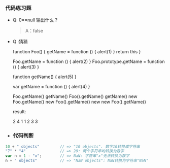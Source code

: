 ### 代码练习题

- Q: 0==null 输出什么？
	>A：false



- Q :猜猜

	function Foo() {
        getName = function () {
            alert(1)
        }
        return this
    }
    
    Foo.getName = function () { alert(2) }
    Foo.prototype.getName = function () { alert(3) }
    
    function getName() { alert(5) }
    
    var getName = function () { alert(4) }
    
    Foo.getName() 
    getName() 
    Foo().getName()
    getName()
    new Foo.getName()
    new Foo().getName()
    new new Foo().getName()
    
    
	 result:
    
     2 
     4
     1
     1
     2
     3
     3
  
  
  
- ### 代码判断

```javascript
10 + " objects"         // => "10 objects". 数字10转换成字符串
"7" * "4"               // => 28: 两个字符串均转换为数字
var n = 1 - "x";        // => NaN: 字符串"x"无法转换为数字
n + " objects"          // => "NaN objects": NaN转换为字符串"NaN"
```